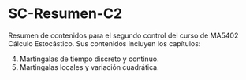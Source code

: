 # SC-Resumen-C2
 Resumen de contenidos para el segundo control del curso de MA5402 Cálculo Estocástico. Sus contenidos incluyen los capítulos:

4. Martingalas de tiempo discreto y continuo.
5. Martingalas locales y variación cuadrática.